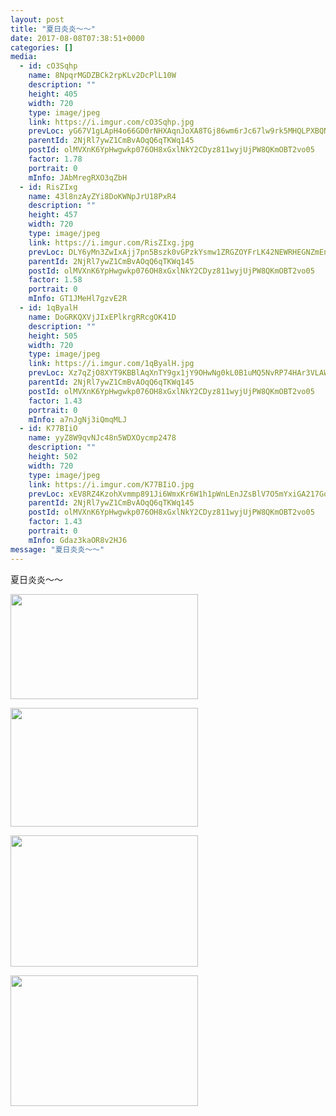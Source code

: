 ```yaml
---
layout: post
title: "夏日炎炎～～" 
date: 2017-08-08T07:38:51+0000 
categories: [] 
media:
  - id: cO3Sqhp
    name: 8NpqrMGDZBCk2rpKLv2DcPlL10W
    description: ""   
    height: 405
    width: 720
    type: image/jpeg
    link: https://i.imgur.com/cO3Sqhp.jpg
    prevLoc: yG67V1gLApH4o66GD0rNHXAqnJoXA8TGj86wm6rJc67lw9rk5MHQLPXBQNQ3uz1lOMR5wpF5QGPXjO2qSYpRkVvzZgIEArQvAM5qUOmK2GNgZEHMArr97vDgIXkxBOvJmotWxJjgApGJIqPLVOEgx8h7Dy8JKQxJcW9O8W01KgfvAAwgJxrmip3jEKK5N6t6xwkMkqkQCnRogDZoQBCGER93nO6liLvrQJon9kSmlGJQG00JFPw71LQy6giGyD8JKkZZtEg
    parentId: 2NjRl7ywZ1CmBvAOqQ6qTKWq145
    postId: olMVXnK6YpHwgwkp076OH8xGxlNkY2CDyz811wyjUjPW8QKmOBT2vo05
    factor: 1.78
    portrait: 0
    mInfo: JAbMregRXO3qZbH
  - id: RisZIxg
    name: 43l8nzAyZYi8DoKWNpJrU18PxR4
    description: ""   
    height: 457
    width: 720
    type: image/jpeg
    link: https://i.imgur.com/RisZIxg.jpg
    prevLoc: DLY6yMn3ZwIxAjj7pn5Bszk0vGPzkYsmw1ZRGZOYFrLK42NEWRHEGNZmEnE3TNg3J5ykD0Tm7xngEo5jiWkG1pvYOphL2kwBygqms8kXOz5W67TXKQQE0w9NCVX2Vn0XwMiyK1onng8oTZKrO6gLMMTQ9ADWJ6qockozBX007QtnlN2Lorr5hnw2V7nG2WHAEjO03YBkCYrlw8XMm7sMqZwDK2KQHBvzEJ0nn4sgA51g2oQBSZ6xDolxgGuPp2EyomWK
    parentId: 2NjRl7ywZ1CmBvAOqQ6qTKWq145
    postId: olMVXnK6YpHwgwkp076OH8xGxlNkY2CDyz811wyjUjPW8QKmOBT2vo05
    factor: 1.58
    portrait: 0
    mInfo: GT1JMeHl7gzvE2R
  - id: 1qByalH
    name: DoGRKQXVjJIxEPlkrgRRcgOK41D
    description: ""   
    height: 505
    width: 720
    type: image/jpeg
    link: https://i.imgur.com/1qByalH.jpg
    prevLoc: Xz7qZjO8XYT9KBBlAqXnTY9gx1jY9OHwNg0kL0B1uMQ5NvRP74HAr3VLAWAvILn2mlOQzyIRo7A4P193U3OqGz9n9vh8AGzLWK5MTvoJRX8OBpUVj7Z2ORoyfgyNkxx7EltRNNnRoXRnhvgQAXzRONhjVWWzDNP2hYW2zYRqEmFNPPDJXlz2FgYMWzz3xQT1oWLjpj6GsJjAMQpvQ5cmyvAon7VwipXJD3yZ9WS5GXJ0EZ9qiJNNQ7BZE6UzLKVKZJP2uoN
    parentId: 2NjRl7ywZ1CmBvAOqQ6qTKWq145
    postId: olMVXnK6YpHwgwkp076OH8xGxlNkY2CDyz811wyjUjPW8QKmOBT2vo05
    factor: 1.43
    portrait: 0
    mInfo: a7nJgNj3iQmqMLJ
  - id: K77BIiO
    name: yyZ8W9qvNJc48n5WDXOycmp2478
    description: ""   
    height: 502
    width: 720
    type: image/jpeg
    link: https://i.imgur.com/K77BIiO.jpg
    prevLoc: xEV8RZ4KzohXvmmp891Ji6WmxKr6W1h1pWnLEnJZsBlV7O5mYxiGA217GoGnIgN5OBzWGEh2M7PE6GQ3HL92g2PXZoFZKN7AnJQLhgx1ylNpyNukP7EWwVkRtvVnRgxjqNC79qBrA15WSJ5nw9ONl6sLYkM47DmAIxL3AG1ypNcX3M7GOrAzTrZ6x12rzAuJYXjpRG3pfZJqnXEW3jU4Ao57lV6RtyB1rJkVzmtZ4Z9MRvvkHqnRVRmXOVh5qvGL0R2lf9PGqMV30
    parentId: 2NjRl7ywZ1CmBvAOqQ6qTKWq145
    postId: olMVXnK6YpHwgwkp076OH8xGxlNkY2CDyz811wyjUjPW8QKmOBT2vo05
    factor: 1.43
    portrait: 0
    mInfo: Gdaz3kaOR8v2HJ6
message: "夏日炎炎～～"
---
```


夏日炎炎～～


[//]: #media:  
<a href="https://i.imgur.com/cO3Sqhp.jpg"><img src="https://i.imgur.com/cO3Sqhp.jpg" height="168" width="300" /></a> 
  

<a href="https://i.imgur.com/RisZIxg.jpg"><img src="https://i.imgur.com/RisZIxg.jpg" height="190" width="300" /></a> 
  

<a href="https://i.imgur.com/1qByalH.jpg"><img src="https://i.imgur.com/1qByalH.jpg" height="210" width="300" /></a> 
  

<a href="https://i.imgur.com/K77BIiO.jpg"><img src="https://i.imgur.com/K77BIiO.jpg" height="209" width="300" /></a> 
 
